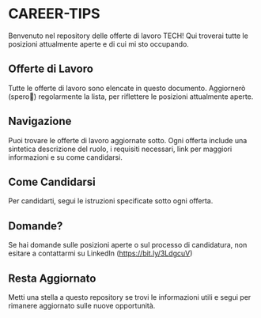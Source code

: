 # CAREER-TIPS
Benvenuto nel repository delle offerte di lavoro TECH! Qui troverai tutte le posizioni attualmente aperte e di cui mi sto occupando. 

## Offerte di Lavoro
Tutte le offerte di lavoro sono elencate in questo documento. Aggiornerò (spero🤣) regolarmente la lista, per riflettere le posizioni attualmente aperte.

## Navigazione
Puoi trovare le offerte di lavoro aggiornate sotto. Ogni offerta include una sintetica descrizione del ruolo, i requisiti necessari, link per maggiori informazioni  e su come candidarsi.

## Come Candidarsi
Per candidarti, segui le istruzioni specificate sotto ogni offerta. 

## Domande?
Se hai domande sulle posizioni aperte o sul processo di candidatura, non esitare a contattarmi su LinkedIn (https://bit.ly/3LdgcuV)

## Resta Aggiornato
Metti una stella a questo repository se trovi le informazioni utili e segui per rimanere aggiornato sulle nuove opportunità.
